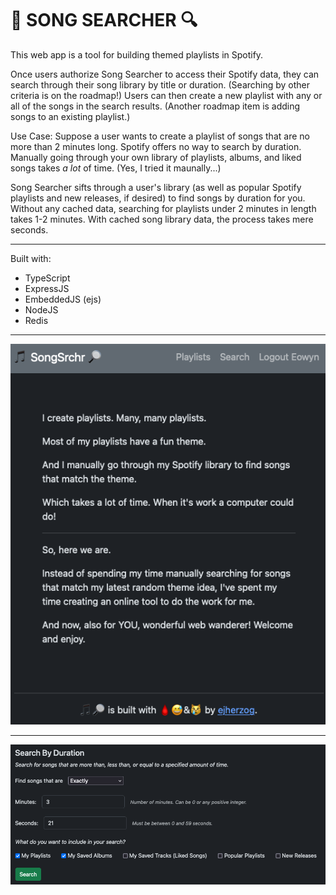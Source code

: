 # 🎵 SONG SEARCHER 🔍

This web app is a tool for building themed playlists in Spotify.

Once users authorize Song Searcher to access their Spotify data, they can search through their song library by title or duration. (Searching by other criteria is on the roadmap!)
Users can then create a new playlist with any or all of the songs in the search results. (Another roadmap item is adding songs to an existing playlist.)

Use Case:
Suppose a user wants to create a playlist of songs that are no more than 2 minutes long. Spotify offers no way to search by duration. Manually going through your own library of playlists, albums, and liked songs takes _a lot_ of time. (Yes, I tried it maunally...)

Song Searcher sifts through a user's library (as well as popular Spotify playlists and new releases, if desired) to find songs by duration for you. Without any cached data, searching for playlists under 2 minutes in length takes 1-2 minutes. With cached song library data, the process takes mere seconds.

---
Built with:

- TypeScript
- ExpressJS
- EmbeddedJS (ejs)
- NodeJS
- Redis

---
![Home Page](img/home.png)

---
![Duration Search Form](img/duration.png)